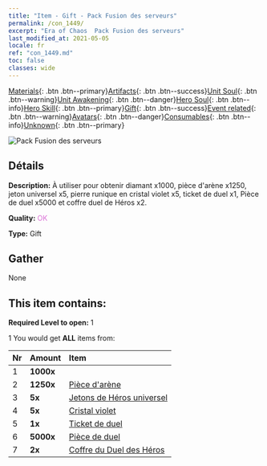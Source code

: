```yaml
---
title: "Item - Gift - Pack Fusion des serveurs"
permalink: /con_1449/
excerpt: "Era of Chaos  Pack Fusion des serveurs"
last_modified_at: 2021-05-05
locale: fr
ref: "con_1449.md"
toc: false
classes: wide
---
```

 [Materials](/ItemsFR/){: .btn .btn--primary}[Artifacts](/ItemsFR/Artifacts/){: .btn .btn--success}[Unit Soul](/ItemsFR/UnitSoul/){: .btn .btn--warning}[Unit Awakening](/ItemsFR/UnitAwakening/){: .btn .btn--danger}[Hero Soul](/ItemsFR/HeroSoul/){: .btn .btn--info}[Hero Skill](/ItemsFR/HeroSkill/){: .btn .btn--primary}[Gift](/ItemsFR/Gift/){: .btn .btn--success}[Event related](/ItemsFR/Events/){: .btn .btn--warning}[Avatars](/ItemsFR/Avatars/){: .btn .btn--danger}[Consumables](/ItemsFR/Consumables/){: .btn .btn--info}[Unknown](/ItemsFR/Unknown/){: .btn .btn--primary}

 ![Pack Fusion des serveurs](/images/t/i_907063.png)

## Détails
 **Description:** À utiliser pour obtenir diamant x1000, pièce d'arène x1250, jeton universel x5, pierre runique en cristal violet x5, ticket de duel x1, Pièce de duel x5000 et coffre duel de Héros x2.

 **Quality:** <span style="color: #DA70D6">OK</span>

 **Type:** Gift

## Gather

  None

## This item contains:

 **Required Level to open:** 1

 1 You would get **ALL** items  from:

  | Nr | Amount |     Item    |
  |:---|:-------|:------------|
  | 1 |  **1000x** | <i class="fas fa-gem"/> |  | 
  | 2 |  **1250x** | [Pièce d'arène](/ItemsFR/con_903/) |  | 
  | 3 |  **5x** | [Jetons de Héros universel](/ItemsFR/her_358/) |  | 
  | 4 |  **5x** | [Cristal violet](/ItemsFR/con_720/) |  | 
  | 5 |  **1x** | [Ticket de duel](/ItemsFR/con_784/) |  | 
  | 6 |  **5000x** | [Pièce de duel](/ItemsFR/con_907/) |  | 
  | 7 |  **2x** | [Coffre du Duel des Héros](/ItemsFR/con_1008/) |  | 
